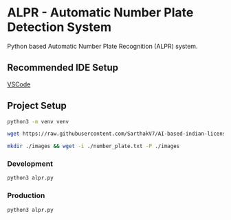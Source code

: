 # ALPR - Automatic Number Plate Detection System

Python based Automatic Number Plate Recognition (ALPR) system.

## Recommended IDE Setup

[VSCode](https://code.visualstudio.com/)

## Project Setup

```sh
python3 -m venv venv
```

```sh
wget https://raw.githubusercontent.com/SarthakV7/AI-based-indian-license-plate-detection/master/indian_license_plate.xml
```

```sh
mkdir ./images && wget -i ./number_plate.txt -P ./images
```

### Development

```sh
python3 alpr.py
```

### Production

```sh
python3 alpr.py
```
